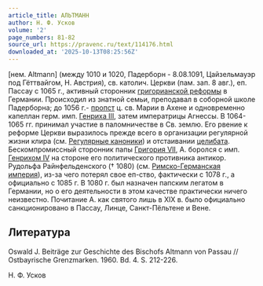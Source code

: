 ```yaml
---
article_title: АЛЬТМАНН
author: Н. Ф. Усков
volume: '2'
page_numbers: 81-82
source_url: https://pravenc.ru/text/114176.html
downloaded_at: '2025-10-13T08:25:56Z'
---
```


[нем. Altmann] (между 1010 и 1020, Падерборн - 8.08.1091, Цайзельмауэр под Гёттвайгом, Н. Австрия), св. католич. Церкви (пам. зап. 8 авг.), еп. Пассау с 1065 г., активный сторонник [григорианской реформы](<https://pravenc.ru/text/Григорианская реформа.html>) в Германии. Происходил из знатной семьи, преподавал в соборной школе Падерборна; до 1056 г.- [пропст](https://pravenc.ru/text/пропст.html) ц. св. Марии в Ахене и одновременно капеллан герм. имп. [Генриха III](<https://pravenc.ru/text/Генриха III.html>), затем императрицы Агнессы. В 1064-1065 гг. принимал участие в паломничестве в Св. землю. Его рвение к реформе Церкви выразилось прежде всего в организации регулярной жизни клира (см. [Регулярные каноники](<https://pravenc.ru/text/Регулярные каноники.html>)) и отстаивании [целибата](https://pravenc.ru/text/целибат.html). Бескомпромиссный сторонник папы [Григория VII](<https://pravenc.ru/text/ГРИГОРИЙ VII.html>), А. боролся с имп. [Генрихом IV](<https://pravenc.ru/text/Генрих IV.html>) на стороне его политического противника антикор. Рудольфа Райнфельденского († 1080) (см. [Римско-Германская империя](<https://pravenc.ru/text/Римско-Германская империя.html>)), из-за чего потерял свое еп-ство, фактически с 1078 г., а официально с 1085 г. В 1080 г. был назначен папским легатом в Германии, но о его деятельности в этом качестве практически ничего неизвестно. Почитание А. как святого лишь в XIX в. было официально санкционировано в Пассау, Линце, Санкт-Пёльтене и Вене.

## Литература

Oswald J. Beiträge zur Geschichte des Bischofs Altmann von Passau // Ostbayrische Grenzmarken. 1960. Bd. 4. S. 212-226.

Н. Ф. Усков
